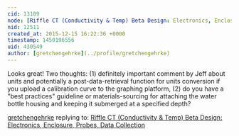 ```yaml
---
cid: 13109
node: [Riffle CT (Conductivity & Temp) Beta Design: Electronics, Enclosure, Probes, Data Collection](../notes/donblair/12-13-2015/riffle-ct-conductivity-temp-beta-design-enclosure-probes-data-collection)
nid: 12511
created_at: 2015-12-15 16:22:36 +0000
timestamp: 1450196556
uid: 430549
author: [gretchengehrke](../profile/gretchengehrke)
---
```


Looks great!  Two thoughts: (1) definitely important comment by Jeff about units and potentially a post-data-retrieval function for units conversion if you upload a calibration curve to the graphing platform, (2) do you have a "best practices" guideline or materials-sourcing for attaching the water bottle housing and keeping it submerged at a specified depth? 

[gretchengehrke](../profile/gretchengehrke) replying to: [Riffle CT (Conductivity & Temp) Beta Design: Electronics, Enclosure, Probes, Data Collection](../notes/donblair/12-13-2015/riffle-ct-conductivity-temp-beta-design-enclosure-probes-data-collection)

